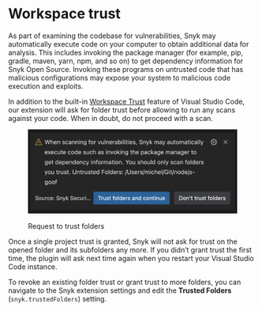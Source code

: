 # Workspace trust

As part of examining the codebase for vulnerabilities, Snyk may automatically execute code on your computer to obtain additional data for analysis. This includes invoking the package manager (for example, pip, gradle, maven, yarn, npm, and so on) to get dependency information for Snyk Open Source. Invoking these programs on untrusted code that has malicious configurations may expose your system to malicious code execution and exploits.

In addition to the built-in [Workspace Trust](https://code.visualstudio.com/docs/editor/workspace-trust) feature of Visual Studio Code, our extension will ask for folder trust before allowing to run any scans against your code. When in doubt, do not proceed with a scan.

<figure><img src="../../.gitbook/assets/vscode-trust.png" alt=""><figcaption><p>Request to trust folders</p></figcaption></figure>

Once a single project trust is granted, Snyk will not ask for trust on the opened folder and its subfolders any more. If you didn’t grant trust the first time, the plugin will ask next time again when you restart your Visual Studio Code instance.

To revoke an existing folder trust or grant trust to more folders, you can navigate to the Snyk extension settings and edit the **Trusted Folders** (`snyk.trustedFolders`) setting.
